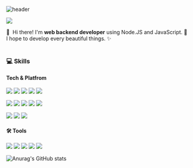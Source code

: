 
![header](https://capsule-render.vercel.app/api?type=waving&color=timeGradient&height=300&section=header&text=WON%20JIN%20LEE&fontSize=90&animation=fadeIn&fontAlignY=38&desc=Thank%20you%20for%20coming%20to%20my%20github✨&descAlignY=51&descAlign=62)


<div align="">
<p>
  <a href="mailto:iscowkite@gmail.com" target="_blank"><img src="https://img.shields.io/badge/vopgh0409@gmail.com-EA4335?style=flat-square&logo=Gmail&logoColor=white"/></a>
<!--  <a href="[연결할 링크]" target="_blank"><img src="https://img.shields.io/badge/[쓰고 싶은 텍스트]-[컬러 코드]?style=flat-square&logo=[브랜드 이름]&logoColor=white"/></a> -->
  </p>

<p>
  👋&nbsp; Hi there! I'm <b>web backend developer</b> using Node.JS and JavaScript. 🚀<br/>
  I hope to develop every beautiful things. ✨ <br/><br/>
</p>

### 💻 Skills 
#### Tech & Platfrom
<p>
  <img src="https://img.shields.io/badge/node.js-339933?style=for-the-badge&logo=Node.js&logoColor=white">
<img src="https://img.shields.io/badge/javascript-F7DF1E?style=for-the-badge&logo=javascript&logoColor=black">
<img src="https://img.shields.io/badge/HTML5-E34F26?style=for-the-badge&logo=html5&logoColor=white">
<img src="https://img.shields.io/badge/CSS3-1572B6?style=for-the-badge&logo=css3&logoColor=white">
    <img src="https://img.shields.io/badge/python-3776AB?style=for-the-badge&logo=python&logoColor=white"> 

  </p>
  <p>
    <img src="https://img.shields.io/badge/NestJS-E0234E?style=for-the-badge&logo=NestJS&logoColor=white">
    <img src="https://img.shields.io/badge/TypeScript-3178C6?style=for-the-badge&logo=TypeScript&logoColor=white"/>
    <img src="https://img.shields.io/badge/express-000000?style=for-the-badge&logo=express&logoColor=white">
    <img src="https://img.shields.io/badge/socket.io-ffffff?style=for-the-badge&logo=socket.io&logoColor=black">
    <img src="https://img.shields.io/badge/flask-000000?style=for-the-badge&logo=flask&logoColor=white">
    
    
    
  </p>
<p>
    <img src="https://img.shields.io/badge/mysql-4479A1?style=for-the-badge&logo=mysql&logoColor=white"> 
  <img src="https://img.shields.io/badge/mongoDB-47A248?style=for-the-badge&logo=MongoDB&logoColor=white">  
<img src="https://img.shields.io/badge/amazonaws-232F3E?style=for-the-badge&logo=amazonaws&logoColor=white"> 

  
  
  
  </p>

#### 🛠 Tools
<p>
  <img src="https://img.shields.io/badge/VSCode-007ACC?style=for-the-badge&logo=Visual Studio Code&logoColor=white"/>
  
  <img src="https://img.shields.io/badge/Sourcetree-0052CC?style=for-the-badge&logo=Sourcetree&logoColor=white"/>
  <img src="https://img.shields.io/badge/Slack-4A154B?style=for-the-badge&logo=Slack&logoColor=white"/>
  
  <img src="https://img.shields.io/badge/Git-F05032?style=for-the-badge&logo=Git&logoColor=white"/>
<img src="https://img.shields.io/badge/Github-181717?style=for-the-badge&logo=github&logoColor=white">
  
</p>


![Anurag's GitHub stats](https://github-readme-stats.vercel.app/api?username=WON-JIN-LEE&show_icons=true&theme=tokyonight)
